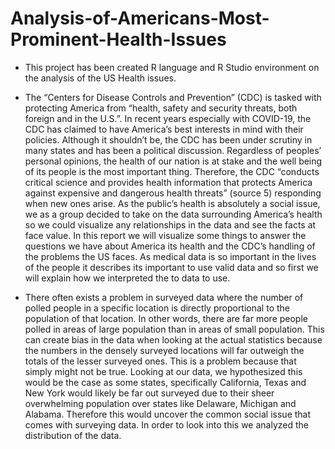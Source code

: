 # Analysis-of-Americans-Most-Prominent-Health-Issues

* This project has been created R language and R Studio environment on the analysis of the US Health issues.

* The “Centers for Disease Controls and Prevention” (CDC) is tasked with protecting America from “health, safety and security threats, both foreign and in the U.S.”. In recent years especially with COVID-19, the CDC has claimed to have America’s best interests in mind with their policies. Although it shouldn’t be, the CDC has been under scrutiny in many states and has been a political discussion. Regardless of peoples’ personal opinions, the health of our nation is at stake and the well being of its people is the most important thing. Therefore, the CDC “conducts critical science and provides health information that protects America against expensive and dangerous health threats” (source 5) responding when new ones arise. As the public’s health is absolutely a social issue, we as a group decided to take on the data surrounding America’s health so we could visualize any relationships in the data and see the facts at face value. In this report we will visualize some things to answer the questions we have about America its health and the CDC’s handling of the problems the US faces. As medical data is so important in the lives of the people it describes its important to use valid data and so first we will explain how we interpreted the to data to use.

* There often exists a problem in surveyed data where the number of polled people in a specific location is directly proportional to the population of that location. In other words, there are far more people polled in areas of large population than in areas of small population. This can create bias in the data when looking at the actual statistics because the numbers in the densely surveyed locations will far outweigh the totals of the lesser surveyed ones. This is a problem because that simply might not be true. Looking at our data, we hypothesized this would be the case as some states, specifically California, Texas and New York would likely be far out surveyed due to their sheer overwhelming population over states like Delaware, Michigan and Alabama. Therefore this would uncover the common social issue that comes with surveying data. In order to look into this we analyzed the distribution of the data.
